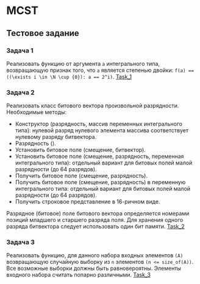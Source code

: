 # MCST

## Тестовое задание

### Задача 1
Реализовать функцию от аргумента `a` интегрального типа, возвращающую признак того, что `a` является степенью двойки: `f(a) == ((\exists i \in \N \cup {0}): a == 2^i)`.
[Task_1](https://github.com/nefedovdima/MCST/tree/main/test/task_1)

### Задача 2
Реализовать класс битового вектора произвольной разрядности. Необходимые методы:
- Конструктор (разрядность, массив переменных интегрального типа): нулевой разряд нулевого элемента массива соответствует нулевому разряду битвектора.
- Разрядность ().
- Установить битовое поле (смещение, битвектор).
- Установить битовое поле (смещение, разрядность, переменная интегрального типа): отдельный вариант для битовых полей малой разрядности (до 64 разрядов).
- Получить битовое поле (смещение, разрядность).
- Получить битовое поле (смещение, разрядность) в переменную интегрального типа: отдельный вариант для битовых полей малой разрядности (до 64 разрядов).
- Получить строковое представление в 16-ричном виде.

Разрядное (битовое) поле битового вектора определяется номерами позиций младшего и старшего разряда поля. Для хранения одного разряда битвектора следует использовать один бит памяти.
[Task_2](https://github.com/nefedovdima/MCST/tree/main/test/task_2)

### Задача 3
Реализовать функцию, для данного набора входных элементов `(A)` возвращающую случайную выборку из `n` элементов `(n <= size_of(A))`. Все возможные выборки должны быть равновероятны. Элементы входного набора считать попарно различными.
[Task_3](https://github.com/nefedovdima/MCST/tree/main/test/task_3)

